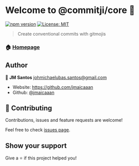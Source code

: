 # Welcome to @commitji/core 👋
[![npm version](https://badge.fury.io/js/%40commitji%2Fcore.svg)](https://badge.fury.io/js/%40commitji%2Fcore)
[![License: MIT](https://img.shields.io/badge/License-MIT-yellow.svg)](#)

> Create conventional commits with gitmojis

### 🏠 [Homepage](https://github.com/jmaicaaan/commitji)

## Author

👤 **JM Santos** <johmichaelubas.santos@gmail.com>

* Website: https://github.com/jmaicaaan
* Github: [@jmaicaaan](https://github.com/jmaicaaan)

## 🤝 Contributing

Contributions, issues and feature requests are welcome!

Feel free to check [issues page](https://github.com/jmaicaaan/system-media/issues).

## Show your support

Give a ⭐️ if this project helped you!
